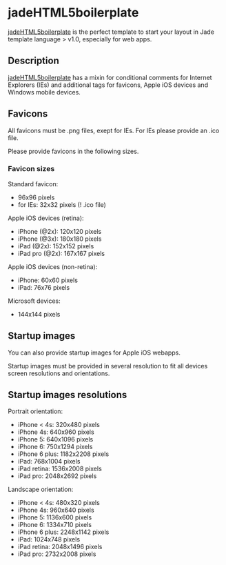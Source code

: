 # jadeHTML5boilerplate
[jadeHTML5boilerplate](https://github.com/deespe/jadeHTML5boilerplate) is the perfect template to start your layout in Jade template language > v1.0, especially for web apps.

## Description
[jadeHTML5boilerplate](https://github.com/deespe/jadeHTML5boilerplate) has a mixin for conditional comments for Internet Explorers (IEs) and additional tags for favicons, Apple iOS devices and Windows mobile devices.

## Favicons
All favicons must be .png files, exept for IEs. For IEs please provide an .ico file.

Please provide favicons in the following sizes.

### Favicon sizes
Standard favicon:
- 96x96 pixels
- for IEs: 32x32 pixels (! .ico file)

Apple iOS devices (retina):
- iPhone (@2x): 120x120 pixels
- iPhone (@3x): 180x180 pixels
- iPad (@2x): 152x152 pixels
- iPad pro (@2x): 167x167 pixels

Apple iOS devices (non-retina):
- iPhone: 60x60 pixels
- iPad: 76x76 pixels

Microsoft devices:
- 144x144 pixels

## Startup images
You can also provide startup images for Apple iOS webapps.

Startup images must be provided in several resolution to fit all devices screen resolutions and orientations.

## Startup images resolutions
Portrait orientation:
- iPhone < 4s: 320x480 pixels
- iPhone 4s: 640x960 pixels
- iPhone 5: 640x1096 pixels
- iPhone 6: 750x1294 pixels
- iPhone 6 plus: 1182x2208 pixels
- iPad: 768x1004 pixels
- iPad retina: 1536x2008 pixels
- iPad pro: 2048x2692 pixels

Landscape orientation:
- iPhone < 4s: 480x320 pixels
- iPhone 4s: 960x640 pixels
- iPhone 5: 1136x600 pixels
- iPhone 6: 1334x710 pixels
- iPhone 6 plus: 2248x1142 pixels
- iPad: 1024x748 pixels
- iPad retina: 2048x1496 pixels
- iPad pro: 2732x2008 pixels
